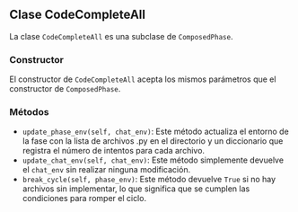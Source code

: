 ## Clase CodeCompleteAll

La clase `CodeCompleteAll` es una subclase de `ComposedPhase`.

### Constructor

El constructor de `CodeCompleteAll` acepta los mismos parámetros que el constructor de `ComposedPhase`.

### Métodos

- `update_phase_env(self, chat_env)`: Este método actualiza el entorno de la fase con la lista de archivos .py en el directorio y un diccionario que registra el número de intentos para cada archivo.
- `update_chat_env(self, chat_env)`: Este método simplemente devuelve el `chat_env` sin realizar ninguna modificación.
- `break_cycle(self, phase_env)`: Este método devuelve `True` si no hay archivos sin implementar, lo que significa que se cumplen las condiciones para romper el ciclo.
